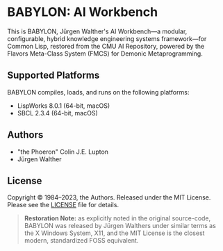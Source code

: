 # BABYLON: AI Workbench

This is BABYLON, Jürgen Walther's AI Workbench&mdash;a modular, configurable, hybrid knowledge engineering systems framework&mdash;for Common Lisp, restored from the CMU AI Repository, powered by the Flavors Meta-Class System (FMCS) for Demonic Metaprogramming.

## Supported Platforms

BABYLON compiles, loads, and runs on the following platforms:

- LispWorks 8.0.1 (64-bit, macOS)
- SBCL 2.3.4 (64-bit, macOS)

## Authors

- "the Phoeron" Colin J.E. Lupton
- Jürgen Walther

## License

Copyright &copy; 1984&ndash;2023, the Authors. Released under the MIT License.
Please see the [LICENSE](LICENSE) file for details.

> **Restoration Note:** as explicitly noted in the original source-code, BABYLON
> was released by Jürgen Walthers under similar terms as the X Windows System,
> X11, and the MIT License is the closest modern, standardized FOSS equivalent.
